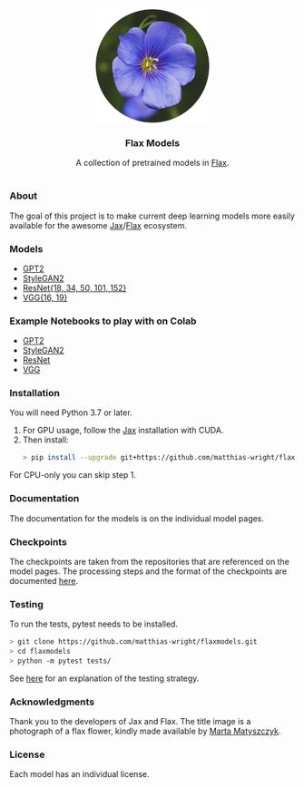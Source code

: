 <div align="center"><img src="docs/img/flax.png" alt="flax" width="200" height="200"></div>
<div align="center"><h3>Flax Models</h3></div>
<div align="center">A collection of pretrained models in <a href="https://github.com/google/flax">Flax</a>.</div>

</br>

<!-- ABOUT -->
### About
The goal of this project is to make current deep learning models more easily available for the awesome <a href="https://github.com/google/jax">Jax</a>/<a href="https://github.com/google/flax">Flax</a> ecosystem.

### Models
* [GPT2](flaxmodels/gpt2)  
* [StyleGAN2](flaxmodels/stylegan2)  
* [ResNet{18, 34, 50, 101, 152}](flaxmodels/resnet)  
* [VGG{16, 19}](flaxmodels/vgg)  

### Example Notebooks to play with on Colab
* <a href="https://colab.research.google.com/drive/1j58Bnt1n-k4UJRQI9jnJAJIxME8ZDZjj?usp=sharing">GPT2</a>
* <a href="https://colab.research.google.com/drive/1klNP4LbrXK5P3KwFM9_PqCVx5MwwilCI?usp=sharing">StyleGAN2</a>
* <a href="https://colab.research.google.com/drive/1hjOV3_3OT5xz0iaj4fdCJurL7XWBJUWc?usp=sharing">ResNet</a>
* <a href="https://colab.research.google.com/drive/1wIzRnxlxJmrZNsUthtjKWPKULKzvacPD?usp=sharing">VGG</a>

### Installation
You will need Python 3.7 or later.
 
1. For GPU usage, follow the <a href="https://github.com/google/jax#installation">Jax</a> installation with CUDA.
2. Then install:
   ```sh
   > pip install --upgrade git+https://github.com/matthias-wright/flaxmodels.git
   ```
For CPU-only you can skip step 1.

### Documentation
The documentation for the models is on the individual model pages.

### Checkpoints
The checkpoints are taken from the repositories that are referenced on the model pages. The processing steps and the format of the checkpoints are documented [here](docs/Documentation.md#1-checkpoints).

### Testing
To run the tests, pytest needs to be installed. 
```sh
> git clone https://github.com/matthias-wright/flaxmodels.git
> cd flaxmodels
> python -m pytest tests/
```
See [here](docs/Documentation.md#2-testing) for an explanation of the testing strategy.


### Acknowledgments
Thank you to the developers of Jax and Flax. The title image is a photograph of a flax flower, kindly made available by <a href="https://unsplash.com/@matyszczyk">Marta Matyszczyk</a>. 

### License
Each model has an individual license.
